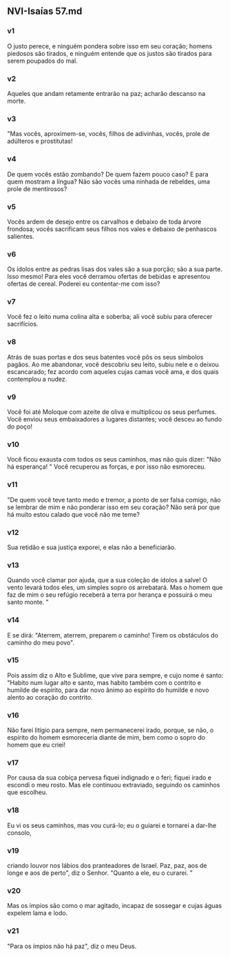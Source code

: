## NVI-Isaías 57.md
### v1
 O justo perece, e ninguém pondera sobre isso em seu coração; homens piedosos são tirados, e ninguém entende que os justos são tirados para serem poupados do mal.
### v2
 Aqueles que andam retamente entrarão na paz; acharão descanso na morte.
### v3
 "Mas vocês, aproximem-se, vocês, filhos de adivinhas, vocês, prole de adúlteros e prostitutas!
### v4
 De quem vocês estão zombando? De quem fazem pouco caso? E para quem mostram a língua? Não são vocês uma ninhada de rebeldes, uma prole de mentirosos?
### v5
 Vocês ardem de desejo entre os carvalhos e debaixo de toda árvore frondosa; vocês sacrificam seus filhos nos vales e debaixo de penhascos salientes.
### v6
 Os ídolos entre as pedras lisas dos vales são a sua porção; são a sua parte. Isso mesmo! Para eles você derramou ofertas de bebidas e apresentou ofertas de cereal. Poderei eu contentar-me com isso?
### v7
 Você fez o leito numa colina alta e soberba; ali você subiu para oferecer sacrifícios.
### v8
 Atrás de suas portas e dos seus batentes você pôs os seus símbolos pagãos. Ao me abandonar, você descobriu seu leito, subiu nele e o deixou escancarado; fez acordo com aqueles cujas camas você ama, e dos quais contemplou a nudez.
### v9
 Você foi até Moloque com azeite de oliva e multiplicou os seus perfumes. Você enviou seus embaixadores a lugares distantes; você desceu ao fundo do poço!
### v10
 Você ficou exausta com todos os seus caminhos, mas não quis dizer: "Não há esperança! " Você recuperou as forças, e por isso não esmoreceu.
### v11
 "De quem você teve tanto medo e tremor, a ponto de ser falsa comigo, não se lembrar de mim e não ponderar isso em seu coração? Não será por que há muito estou calado que você não me teme?
### v12
 Sua retidão e sua justiça exporei, e elas não a beneficiarão.
### v13
 Quando você clamar por ajuda, que a sua coleção de ídolos a salve! O vento levará todos eles, um simples sopro os arrebatará. Mas o homem que faz de mim o seu refúgio receberá a terra por herança e possuirá o meu santo monte. "
### v14
 E se dirá: "Aterrem, aterrem, preparem o caminho! Tirem os obstáculos do caminho do meu povo".
### v15
 Pois assim diz o Alto e Sublime, que vive para sempre, e cujo nome é santo: "Habito num lugar alto e santo, mas habito também com o contrito e humilde de espírito, para dar novo ânimo ao espírito do humilde e novo alento ao coração do contrito.
### v16
 Não farei litígio para sempre, nem permanecerei irado, porque, se não, o espírito do homem esmoreceria diante de mim, bem como o sopro do homem que eu criei!
### v17
 Por causa da sua cobiça pervesa fiquei indignado e o feri; fiquei irado e escondi o meu rosto. Mas ele continuou extraviado, seguindo os caminhos que escolheu.
### v18
 Eu vi os seus caminhos, mas vou curá-lo; eu o guiarei e tornarei a dar-lhe consolo,
### v19
 criando louvor nos lábios dos pranteadores de Israel. Paz, paz, aos de longe e aos de perto", diz o Senhor. "Quanto a ele, eu o curarei. "
### v20
 Mas os ímpios são como o mar agitado, incapaz de sossegar e cujas águas expelem lama e lodo.
### v21
 "Para os ímpios não há paz", diz o meu Deus.
